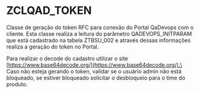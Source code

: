 # ZCLQAD\_TOKEN

Classe de geração do token RFC para conexão do Portal QaDevops com o cliente. Esta classe realiza a leitura do parâmetro QADEVOPS\_INITPARAM que está cadastrado na tabela ZTBSU\_002 e através dessas informações realiza a geração do token no Portal.

Para realizar o decode do cadastro utilizar o site [https://www.base64decode.org/](https://www.base64decode.org/).\
\
Caso não esteja gerando o token, validar se o usuário admin não está bloqueado, se estiver bloqueado solicitar o desbloqueio para o time do produto.
